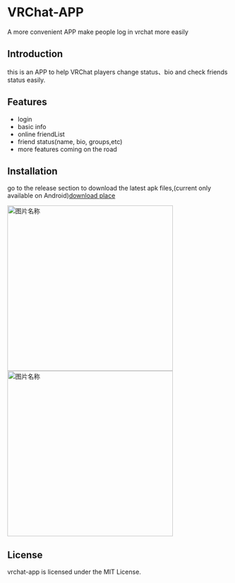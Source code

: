 # VRChat-APP

A more convenient APP make people log in vrchat more easily

## Introduction

this is an APP to help VRChat players change status、bio and check friends status easily.

## Features

- login
- basic info
- online friendList
- friend status(name, bio, groups,etc)
- more features coming on the road

## Installation

go to the release section to download the latest apk files,(current only available on Android)[download place](https://github.com/LastStranger/vrchat-app/releases)

 <img src="https://github.com/LastStranger/vrchat-app/assets/29811304/870c5f12-b938-47a8-b24d-444ab002b164" width = "375" alt="图片名称" align=center />
 <img src="https://github.com/LastStranger/vrchat-app/assets/29811304/5da2bdf1-4242-4d5d-8704-3ea1bf5e123a" width = "375" alt="图片名称" align=center />

## License

vrchat-app is licensed under the MIT License.
